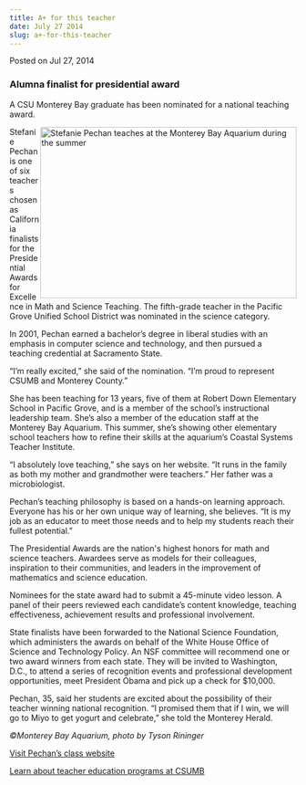 ```yaml
---
title: A+ for this teacher
date: July 27 2014
slug: a+-for-this-teacher
---
```


 



<span class="date">Posted on Jul 27, 2014    </span>
<h3>Alumna finalist for presidential award</h3>
<p>A CSU Monterey Bay graduate has been nominated for a national
teaching award.</p>
<p><img alt="Stefanie Pechan teaches at the Monterey Bay Aquarium during the summer" src="https://news.csumb.edu/sites/default/files/65/attachments/news/images/stefanie_0.jpg" style="float:right; width:450px; height:300px">Stefanie Pechan is
one of six teachers chosen as California finalists for the
Presidential Awards for Excellence in Math and Science Teaching.
The fifth-grade teacher in the Pacific Grove Unified School
District was nominated in the science category.</img></p>
<p>In 2001, Pechan earned a bachelor&#x2019;s degree in liberal studies
with an emphasis in computer science and technology, and then
pursued a teaching credential at Sacramento State.</p>
<p>&#x201C;I&#x2019;m really excited,&#x201D; she said of the nomination. &#x201C;I&#x2019;m proud to
represent CSUMB and Monterey County.&#x201D;</p>
<p>She has been teaching for 13 years, five of them at Robert Down
Elementary School in Pacific Grove, and is a member of the school&#x2019;s
instructional leadership team. She&#x2019;s also a member of the education
staff at the Monterey Bay Aquarium. This summer, she&#x2019;s showing
other elementary school teachers how to refine their skills at the
aquarium&#x2019;s Coastal Systems Teacher Institute.</p>
<p>&#x201C;I absolutely love teaching,&#x201D; she says on her website. &#x201C;It runs
in the family as both my mother and grandmother were teachers.&#x201D; Her
father was a microbiologist.</p>
<p>Pechan&#x2019;s teaching philosophy is based on a hands-on learning
approach. Everyone has his or her own unique way of learning, she
believes. &#x201C;It is my job as an educator to meet those needs and to
help my students reach their fullest potential.&#x201D;</p>
<p>The Presidential Awards are the nation&apos;s highest honors for math
and science teachers. Awardees serve as models for their
colleagues, inspiration to their communities, and leaders in the
improvement of mathematics and science education.</p>
<p>Nominees for the state award had to submit a 45-minute video
lesson. A panel of their peers reviewed each candidate&#x2019;s content
knowledge, teaching effectiveness, achievement results and
professional involvement.</p>
<p>State finalists have been forwarded to the National Science
Foundation, which administers the awards on behalf of the White
House Office of Science and Technology Policy. An NSF committee
will recommend one or two award winners from each state. They will
be invited to Washington, D.C., to attend a series of recognition
events and professional development opportunities, meet President
Obama and pick up a check for $10,000.</p>
<p>Pechan, 35, said her students are excited about the possibility
of their teacher winning national recognition. &#x201C;I promised them
that if I win, we will go to Miyo to get yogurt and celebrate,&#x201D; she
told the Monterey Herald.</p>
<p class="small"><em>&#xA9;Monterey Bay Aquarium, photo by Tyson
Rininger</em></p>
<p><a href="https://www.mrspechan.com/students.html" rel="nofollow">Visit Pechan&#x2019;s class website</a></p>
<p><a href="https://teach.csumb.edu/?_csumbsearch=teacher%2Beducation" rel="nofollow">Learn about teacher education programs at
CSUMB</a><br>
<br>
&#xA0;</br></br></p>





 
